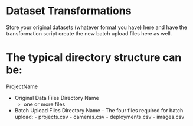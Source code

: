 # Dataset Transformations
 Store your original datasets (whatever format you have) here and have the transformation script
 create the new batch upload files here as well. 

# The typical directory structure can be:
 ProjectName
  - Original Data Files Directory Name
	- one or more files	
  - Batch Upload Files Directory Name 
     	- The four files required for batch upload:
		- projects.csv
		- cameras.csv
		- deployments.csv
		- images.csv

